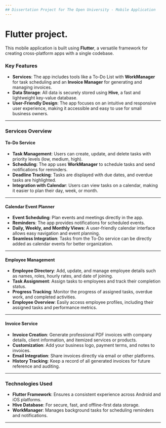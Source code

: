 ```yaml
---
## Dissertation Project for The Open University - Mobile Application
---
```


# Flutter project.

This mobile application is built using **Flutter**, a versatile framework for creating cross-platform apps with a single codebase. 

### **Key Features**
- **Services**: The app includes tools like a To-Do List with **WorkManager** for task scheduling and an **Invoice Manager** for generating and managing invoices.
- **Data Storage**: All data is securely stored using **Hive**, a fast and lightweight key-value database.
- **User-Friendly Design**: The app focuses on an intuitive and responsive user experience, making it accessible and easy to use for small business owners.

---

### **Services Overview**

#### **To-Do Service**
- **Task Management**: Users can create, update, and delete tasks with priority levels (low, medium, high).
- **Scheduling**: The app uses **WorkManager** to schedule tasks and send notifications for reminders.
- **Deadline Tracking**: Tasks are displayed with due dates, and overdue tasks are highlighted.
- **Integration with Calendar**: Users can view tasks on a calendar, making it easier to plan their day, week, or month.

---

#### **Calendar Event Planner**
- **Event Scheduling**: Plan events and meetings directly in the app.
- **Reminders**: The app provides notifications for scheduled events.
- **Daily, Weekly, and Monthly Views**: A user-friendly calendar interface allows easy navigation and event planning.
- **Seamless Integration**: Tasks from the To-Do service can be directly added as calendar events for better organization.

---

#### **Employee Management**
- **Employee Directory**: Add, update, and manage employee details such as names, roles, hourly rates, and date of joining.
- **Task Assignment**: Assign tasks to employees and track their completion status.
- **Progress Tracking**: Monitor the progress of assigned tasks, overdue work, and completed activities.
- **Employee Overview**: Easily access employee profiles, including their assigned tasks and performance metrics.

---

#### **Invoice Service**
- **Invoice Creation**: Generate professional PDF invoices with company details, client information, and itemized services or products.
- **Customization**: Add your business logo, payment terms, and notes to invoices.
- **Email Integration**: Share invoices directly via email or other platforms.
- **History Tracking**: Keep a record of all generated invoices for future reference and auditing.

---

### **Technologies Used**
- **Flutter Framework**: Ensures a consistent experience across Android and iOS platforms.
- **Hive Database**: For secure, fast, and offline-first data storage.
- **WorkManager**: Manages background tasks for scheduling reminders and notifications.

---




